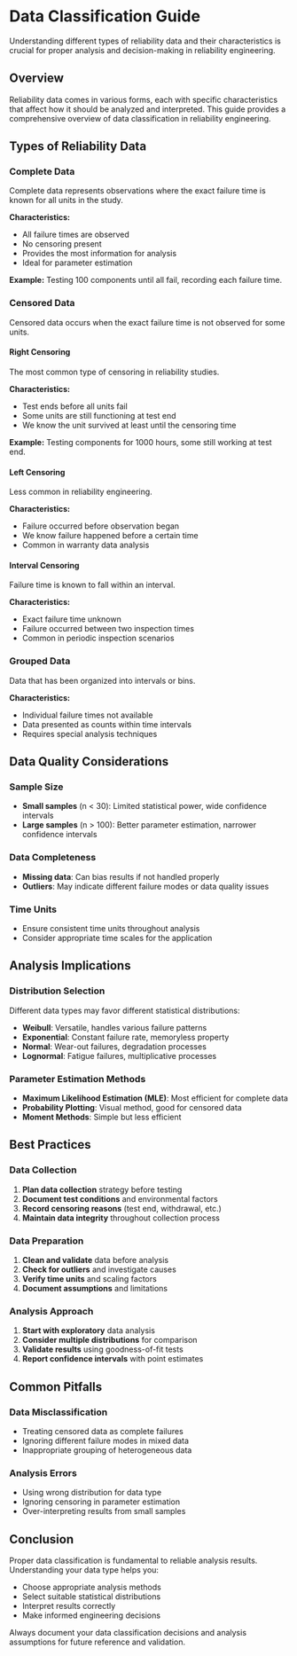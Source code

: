 # Data Classification Guide

Understanding different types of reliability data and their characteristics is crucial for proper analysis and decision-making in reliability engineering.

## Overview

Reliability data comes in various forms, each with specific characteristics that affect how it should be analyzed and interpreted. This guide provides a comprehensive overview of data classification in reliability engineering.

## Types of Reliability Data

### Complete Data
Complete data represents observations where the exact failure time is known for all units in the study.

**Characteristics:**
- All failure times are observed
- No censoring present
- Provides the most information for analysis
- Ideal for parameter estimation

**Example:** Testing 100 components until all fail, recording each failure time.

### Censored Data
Censored data occurs when the exact failure time is not observed for some units.

#### Right Censoring
The most common type of censoring in reliability studies.

**Characteristics:**
- Test ends before all units fail
- Some units are still functioning at test end
- We know the unit survived at least until the censoring time

**Example:** Testing components for 1000 hours, some still working at test end.

#### Left Censoring
Less common in reliability engineering.

**Characteristics:**
- Failure occurred before observation began
- We know failure happened before a certain time
- Common in warranty data analysis

#### Interval Censoring
Failure time is known to fall within an interval.

**Characteristics:**
- Exact failure time unknown
- Failure occurred between two inspection times
- Common in periodic inspection scenarios

### Grouped Data
Data that has been organized into intervals or bins.

**Characteristics:**
- Individual failure times not available
- Data presented as counts within time intervals
- Requires special analysis techniques

## Data Quality Considerations

### Sample Size
- **Small samples** (n < 30): Limited statistical power, wide confidence intervals
- **Large samples** (n > 100): Better parameter estimation, narrower confidence intervals

### Data Completeness
- **Missing data**: Can bias results if not handled properly
- **Outliers**: May indicate different failure modes or data quality issues

### Time Units
- Ensure consistent time units throughout analysis
- Consider appropriate time scales for the application

## Analysis Implications

### Distribution Selection
Different data types may favor different statistical distributions:

- **Weibull**: Versatile, handles various failure patterns
- **Exponential**: Constant failure rate, memoryless property
- **Normal**: Wear-out failures, degradation processes
- **Lognormal**: Fatigue failures, multiplicative processes

### Parameter Estimation Methods
- **Maximum Likelihood Estimation (MLE)**: Most efficient for complete data
- **Probability Plotting**: Visual method, good for censored data
- **Moment Methods**: Simple but less efficient

## Best Practices

### Data Collection
1. **Plan data collection** strategy before testing
2. **Document test conditions** and environmental factors
3. **Record censoring reasons** (test end, withdrawal, etc.)
4. **Maintain data integrity** throughout collection process

### Data Preparation
1. **Clean and validate** data before analysis
2. **Check for outliers** and investigate causes
3. **Verify time units** and scaling factors
4. **Document assumptions** and limitations

### Analysis Approach
1. **Start with exploratory** data analysis
2. **Consider multiple distributions** for comparison
3. **Validate results** using goodness-of-fit tests
4. **Report confidence intervals** with point estimates

## Common Pitfalls

### Data Misclassification
- Treating censored data as complete failures
- Ignoring different failure modes in mixed data
- Inappropriate grouping of heterogeneous data

### Analysis Errors
- Using wrong distribution for data type
- Ignoring censoring in parameter estimation
- Over-interpreting results from small samples

## Conclusion

Proper data classification is fundamental to reliable analysis results. Understanding your data type helps you:

- Choose appropriate analysis methods
- Select suitable statistical distributions
- Interpret results correctly
- Make informed engineering decisions

Always document your data classification decisions and analysis assumptions for future reference and validation.
